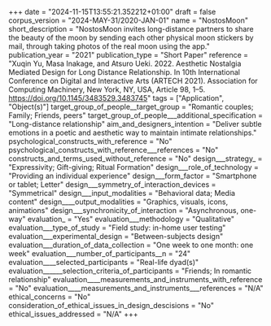 +++
date = "2024-11-15T13:55:21.352212+01:00"
draft = false
corpus_version = "2024-MAY-31/2020-JAN-01"
name = "NostosMoon"
short_description = "NostosMoon invites long-distance partners to share the beauty of the moon by sending each other physical moon stickers by mail, through taking photos of the real moon using the app."
publication_year = "2021"
publication_type = "Short Paper"
reference = "Xuqin Yu, Masa Inakage, and Atsuro Ueki. 2022. Aesthetic Nostalgia Mediated Design for Long Distance Relationship. In 10th International Conference on Digital and Interactive Arts (ARTECH 2021). Association for Computing Machinery, New York, NY, USA, Article 98, 1–5. https://doi.org/10.1145/3483529.3483745"
tags = ["Application", "Object(s)"]
target_group_of_people__target_group = "Romantic couples; Family; Friends, peers"
target_group_of_people___additional_specification = "Long-distance relationship"
aim_and_designers_intention = "Deliver subtle emotions in a poetic and aesthetic way to maintain intimate relationships."
psychological_constructs_with_reference = "No"
psychological_constructs_with_reference___references = "No"
constructs_and_terms_used_without_reference = "No"
design___strategy_ = "Expressivity; Gift-giving; Ritual Formation"
design___role_of_technology = "Providing an individual experience"
design___form_factor = "Smartphone or tablet; Letter"
design___symmetry_of_interaction_devices = "Symmetrical"
design___input_modalities = "Behavioral data; Media content"
design____output_modalities = "Graphics, visuals, icons, animations"
design___synchronicity_of_interaction = "Asynchronous, one-way"
evaluation_ = "Yes"
evaluation___methodology = "Qualitative"
evaluation___type_of_study = "Field study: in-home user testing"
evaluation___experimental_design = "Between-subjects design"
evaluation___duration_of_data_collection = "One week to one month: one week"
evaluation___number_of_participants__n = "24"
evaluation____selected_participants = "Real-life dyad(s)"
evaluation______selection_criteria_of_participants = "Friends; In romantic relationship"
evaluation____measurements_and_instruments_with_reference = "No"
evaluation____measurements_and_instruments___references = "N/A"
ethical_concerns = "No"
consideration_of_ethical_issues_in_design_descisions = "No"
ethical_issues_addressed = "N/A"
+++
